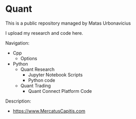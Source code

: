 # Quant

This is a public repository managed by Matas Urbonavicius

I upload my research and code here.

Navigation:

- Cpp
  * Options
- Python
  * Quant Research
     + Jupyter Notebook Scripts
     + Python code
  * Quant Trading
     + Quant Connect Platform Code

Description:
- https://www.MercatusCapitis.com
